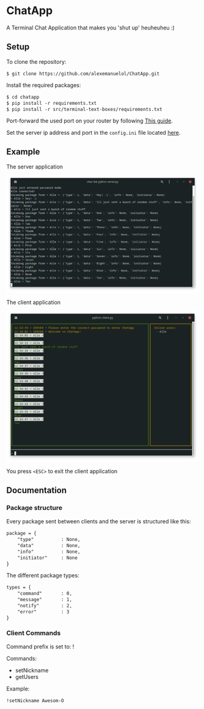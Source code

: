 # ChatApp
A Terminal Chat Application that makes you 'shut up' heuheuheu :)

## Setup

To clone the repository:

    $ git clone https://github.com/alexemanuelol/ChatApp.git

Install the required packages:

    $ cd chatapp
    $ pip install -r requirements.txt
    $ pip install -r src/terminal-text-boxes/requirements.txt

Port-forward the used port on your router by following [This guide](https://www.noip.com/support/knowledgebase/general-port-forwarding-guide/).

Set the server ip address and port in the `config.ini` file located [here](src/client/).


## Example

The server application

![An image of the server application](images/server_image.png)

The client application

![An image of the client application](images/client_image.png)


You press `<ESC>` to exit the client application

## Documentation

### Package structure
Every package sent between clients and the server is structured like this:

    package = {
        "type"          : None,
        "data"          : None,
        "info"          : None,
        "initiator"     : None
    }

The different package types:

    types = {
        "command"       : 0,
        "message"       : 1,
        "notify"        : 2,
        "error"         : 3
    }


### Client Commands

Command prefix is set to: !

Commands:
- setNickname
- getUsers


Example:

    !setNickname Awesom-O
